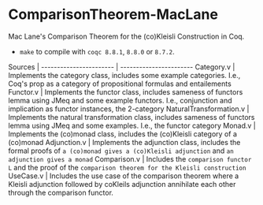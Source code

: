 # ComparisonTheorem-MacLane

Mac Lane's Comparison Theorem for the (co)Kleisli Construction in Coq.

- `make` to compile with `coqc 8.8.1`, `8.8.0` or `8.7.2`.

Sources                 | 
----------------------- | -----------------------
Category.v              | Implements the category class, includes some example categories. I.e., Coq's prop as a category of propositional formulas and entailements
Functor.v               | Implements the functor class, includes sameness of functors lemma using JMeq and some example functors. I.e., conjunction and implication as functor instances, the 2-category
NaturalTransformation.v | Implements the natural transformation class, includes sameness of functors lemma using JMeq and some examples. I.e., the functor category
Monad.v                 | Implements the (co)monad class, includes the (co)Kleisli category of a (co)monad
Adjunction.v            | Implements the adjunction class, includes the formal proofs of `a (co)monad gives a (co)Kleisli adjunction` and `an adjunction gives a monad`
Comparison.v            | Includes the `comparison functor L` and the proof of the `comparison theorem for the Kleisli construction`
UseCase.v               | Includes the use case of the comparison theorem where a Kleisli adjunction followed by coKleils adjunction annihilate each other through the comparison functor.
